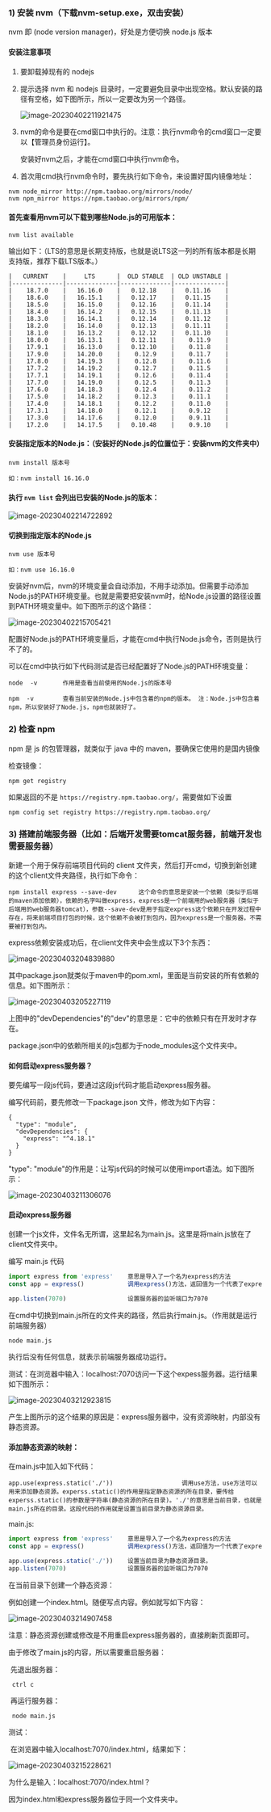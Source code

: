 ### 1) 安装 nvm（下载nvm-setup.exe，双击安装）

nvm 即 (node version manager)，好处是方便切换 node.js 版本

#### 安装注意事项

1. 要卸载掉现有的 nodejs

2. 提示选择 nvm 和 nodejs 目录时，一定要避免目录中出现空格。默认安装的路径有空格，如下图所示，所以一定要改为另一个路径。

   ![image-20230402211921475](C:\Users\patrick\AppData\Roaming\Typora\typora-user-images\image-20230402211921475.png)

3. nvm的命令是要在cmd窗口中执行的。注意：执行nvm命令的cmd窗口一定要以【管理员身份运行】。

   安装好nvm之后，才能在cmd窗口中执行nvm命令。

4. 首次用cmd执行nvm命令时，要先执行如下命令，来设置好国内镜像地址：

```
nvm node_mirror http://npm.taobao.org/mirrors/node/
nvm npm_mirror https://npm.taobao.org/mirrors/npm/
```



#### 首先查看用nvm可以下载到哪些Node.js的可用版本：

```
nvm list available
```

输出如下：（LTS的意思是长期支持版，也就是说LTS这一列的所有版本都是长期支持版，推荐下载LTS版本。）

```
|   CURRENT    |     LTS      |  OLD STABLE  | OLD UNSTABLE |
|--------------|--------------|--------------|--------------|
|    18.7.0    |   16.16.0    |   0.12.18    |   0.11.16    |
|    18.6.0    |   16.15.1    |   0.12.17    |   0.11.15    |
|    18.5.0    |   16.15.0    |   0.12.16    |   0.11.14    |
|    18.4.0    |   16.14.2    |   0.12.15    |   0.11.13    |
|    18.3.0    |   16.14.1    |   0.12.14    |   0.11.12    |
|    18.2.0    |   16.14.0    |   0.12.13    |   0.11.11    |
|    18.1.0    |   16.13.2    |   0.12.12    |   0.11.10    |
|    18.0.0    |   16.13.1    |   0.12.11    |    0.11.9    |
|    17.9.1    |   16.13.0    |   0.12.10    |    0.11.8    |
|    17.9.0    |   14.20.0    |    0.12.9    |    0.11.7    |
|    17.8.0    |   14.19.3    |    0.12.8    |    0.11.6    |
|    17.7.2    |   14.19.2    |    0.12.7    |    0.11.5    |
|    17.7.1    |   14.19.1    |    0.12.6    |    0.11.4    |
|    17.7.0    |   14.19.0    |    0.12.5    |    0.11.3    |
|    17.6.0    |   14.18.3    |    0.12.4    |    0.11.2    |
|    17.5.0    |   14.18.2    |    0.12.3    |    0.11.1    |
|    17.4.0    |   14.18.1    |    0.12.2    |    0.11.0    |
|    17.3.1    |   14.18.0    |    0.12.1    |    0.9.12    |
|    17.3.0    |   14.17.6    |    0.12.0    |    0.9.11    |
|    17.2.0    |   14.17.5    |   0.10.48    |    0.9.10    |
```



#### 安装指定版本的Node.js：（安装好的Node.js的位置位于：安装nvm的文件夹中）

```
nvm install 版本号

如：nvm install 16.16.0
```



#### 执行 `nvm list` 会列出已安装的Node.js的版本：

![image-20230402214722892](C:\Users\patrick\AppData\Roaming\Typora\typora-user-images\image-20230402214722892.png)



#### 切换到指定版本的Node.js

```
nvm use 版本号

如：nvm use 16.16.0
```



安装好nvm后，nvm的环境变量会自动添加，不用手动添加。但需要手动添加Node.js的PATH环境变量。也就是需要把安装nvm时，给Node.js设置的路径设置到PATH环境变量中。如下图所示的这个路径：

![image-20230402215705421](C:\Users\patrick\AppData\Roaming\Typora\typora-user-images\image-20230402215705421.png)

配置好Node.js的PATH环境变量后，才能在cmd中执行Node.js命令，否则是执行不了的。

可以在cmd中执行如下代码测试是否已经配置好了Node.js的PATH环境变量：

```
node  -v       作用是查看当前使用的Node.js的版本号

npm  -v        查看当前安装的Node.js中包含着的npm的版本。 注：Node.js中包含着npm，所以安装好了Node.js，npm也就装好了。
```



### 2) 检查 npm

npm 是 js 的包管理器，就类似于 java 中的 maven，要确保它使用的是国内镜像

检查镜像：

```
npm get registry
```

如果返回的不是 `https://registry.npm.taobao.org/`，需要做如下设置

```
npm config set registry https://registry.npm.taobao.org/
```



### 3) 搭建前端服务器（比如：后端开发需要tomcat服务器，前端开发也需要服务器）

新建一个用于保存前端项目代码的 client 文件夹，然后打开cmd，切换到新创建的这个client文件夹路径，执行如下命令：

```
npm install express --save-dev      这个命令的意思是安装一个依赖（类似于后端的maven添加依赖），依赖的名字叫做express，express是一个前端用的web服务器（类似于后端用的web服务器tomcat），参数--save-dev是用于指定express这个依赖只在开发过程中存在，将来前端项目打包的时候，这个依赖不会被打到包内，因为express是一个服务器，不需要被打到包内。
```

express依赖安装成功后，在client文件夹中会生成以下3个东西：

![image-20230403204839880](C:\Users\patrick\AppData\Roaming\Typora\typora-user-images\image-20230403204839880.png)

其中package.json就类似于maven中的pom.xml，里面是当前安装的所有依赖的信息。如下图所示：

![image-20230403205227119](C:\Users\patrick\AppData\Roaming\Typora\typora-user-images\image-20230403205227119.png)

上图中的"devDependencies"的"dev"的意思是：它中的依赖只有在开发时才存在。

package.json中的依赖所相关的js包都为于node_modules这个文件夹中。



#### 如何启动express服务器？

要先编写一段js代码，要通过这段js代码才能启动express服务器。

编写代码前，要先修改一下package.json 文件，修改为如下内容：

```
{
  "type": "module",
  "devDependencies": {
    "express": "^4.18.1"
  }
}
```

"type": "module"的作用是：让写js代码的时候可以使用import语法。如下图所示：

![image-20230403211306076](C:\Users\patrick\AppData\Roaming\Typora\typora-user-images\image-20230403211306076.png)





#### 启动express服务器

创建一个js文件，文件名无所谓，这里起名为main.js。这里是将main.js放在了client文件夹中。

编写 main.js 代码

```js
import express from 'express'    意思是导入了一个名为express的方法
const app = express()            调用express()方法，返回值为一个代表了express服务器的对象

app.listen(7070)                 设置服务器的监听端口为7070
```

在cmd中切换到main.js所在的文件夹的路径，然后执行main.js。（作用就是运行前端服务器）

```
node main.js
```

执行后没有任何信息，就表示前端服务器成功运行。

测试：在浏览器中输入：localhost:7070访问一下这个expess服务器。运行结果如下图所示：

![image-20230403212923815](C:\Users\patrick\AppData\Roaming\Typora\typora-user-images\image-20230403212923815.png)

产生上图所示的这个结果的原因是：express服务器中，没有资源映射，内部没有静态资源。



#### 添加静态资源的映射：

在main.js中加入如下代码：

```
app.use(express.static('./'))                   调用use方法，use方法可以用来添加静态资源。experss.static()的作用是指定静态资源的所在目录，要传给experss.static()的参数是字符串(静态资源的所在目录)。'./'的意思是当前目录，也就是main.js所在的目录。这段代码的作用就是设置当前目录为静态资源目录。
```

main.js:

```js
import express from 'express'    意思是导入了一个名为express的方法
const app = express()            调用express()方法，返回值为一个代表了express服务器的对象

app.use(express.static('./'))    设置当前目录为静态资源目录。
app.listen(7070)                 设置服务器的监听端口为7070
```

在当前目录下创建一个静态资源：

例如创建一个index.html。随便写点内容。例如就写如下内容：

![image-20230403214907458](C:\Users\patrick\AppData\Roaming\Typora\typora-user-images\image-20230403214907458.png)

注意：静态资源创建或修改是不用重启express服务器的，直接刷新页面即可。



由于修改了main.js的内容，所以需要重启服务器：

​	 	先退出服务器：

```
 ctrl c 
```

​     	再运行服务器：

```
 node main.js
```



测试：

​	在浏览器中输入localhost:7070/index.html，结果如下：

![image-20230403215228621](C:\Users\patrick\AppData\Roaming\Typora\typora-user-images\image-20230403215228621.png)

为什么是输入：localhost:7070/index.html？

因为index.html和express服务器位于同一个文件夹中。
